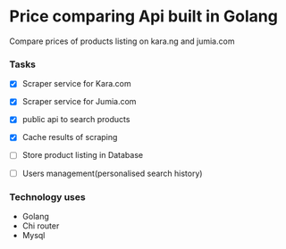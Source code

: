 # Price comparing Api built in Golang

Compare prices of products listing on kara.ng and jumia.com

### Tasks

- [x] Scraper service for Kara.com
- [x] Scraper service for Jumia.com
- [x] public api to search products
- [x] Cache results of scraping
- [ ] Store product listing in Database
- [ ] Users management(personalised search history)


### Technology uses

- Golang
- Chi router
- Mysql


